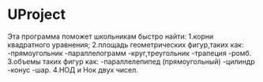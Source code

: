 # UProject
Эта программа поможет школьникам быстро найти:
1.корни квадратного уравнения;
2.площадь геометрических фигур,таких как:
    -прямоугольник
    -параллелограмм
    -круг,треугольник
    -трапеция
    -ромб. 
3.объемы таких фигур как: 
    -параллелепипед (прямоугольный)
    -цилиндр
    -конус
    -шар. 
4.НОД и Нок двух чисел. 
                        
